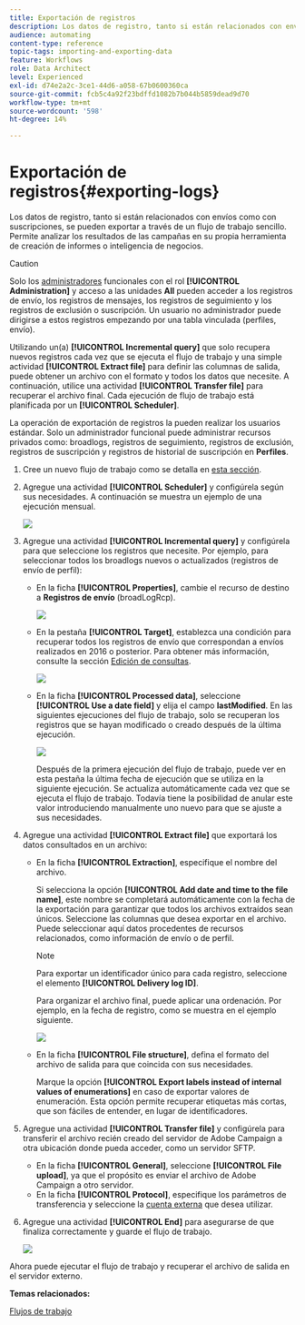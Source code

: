 ```yaml
---
title: Exportación de registros
description: Los datos de registro, tanto si están relacionados con envíos como con suscripciones, se pueden exportar a través de un flujo de trabajo sencillo.
audience: automating
content-type: reference
topic-tags: importing-and-exporting-data
feature: Workflows
role: Data Architect
level: Experienced
exl-id: d74e2a2c-3ce1-44d6-a058-67b0600360ca
source-git-commit: fcb5c4a92f23bdffd1082b7b044b5859dead9d70
workflow-type: tm+mt
source-wordcount: '598'
ht-degree: 14%

---
```


# Exportación de registros{#exporting-logs}

Los datos de registro, tanto si están relacionados con envíos como con suscripciones, se pueden exportar a través de un flujo de trabajo sencillo. Permite analizar los resultados de las campañas en su propia herramienta de creación de informes o inteligencia de negocios.

>[!CAUTION]
>
>Solo los [administradores](../../administration/using/users-management.md#functional-administrators) funcionales con el rol **[!UICONTROL Administration]** y acceso a las unidades **All** pueden acceder a los registros de envío, los registros de mensajes, los registros de seguimiento y los registros de exclusión o suscripción. Un usuario no administrador puede dirigirse a estos registros empezando por una tabla vinculada (perfiles, envío).

Utilizando un(a) **[!UICONTROL Incremental query]** que solo recupera nuevos registros cada vez que se ejecuta el flujo de trabajo y una simple actividad **[!UICONTROL Extract file]** para definir las columnas de salida, puede obtener un archivo con el formato y todos los datos que necesite. A continuación, utilice una actividad **[!UICONTROL Transfer file]** para recuperar el archivo final. Cada ejecución de flujo de trabajo está planificada por un **[!UICONTROL Scheduler]**.

La operación de exportación de registros la pueden realizar los usuarios estándar. Solo un administrador funcional puede administrar recursos privados como: broadlogs, registros de seguimiento, registros de exclusión, registros de suscripción y registros de historial de suscripción en **Perfiles**.

1. Cree un nuevo flujo de trabajo como se detalla en [esta sección](../../automating/using/building-a-workflow.md#creating-a-workflow).
1. Agregue una actividad **[!UICONTROL Scheduler]** y configúrela según sus necesidades. A continuación se muestra un ejemplo de una ejecución mensual.

   ![](assets/export_logs_scheduler.png)

1. Agregue una actividad **[!UICONTROL Incremental query]** y configúrela para que seleccione los registros que necesite. Por ejemplo, para seleccionar todos los broadlogs nuevos o actualizados (registros de envío de perfil):

   * En la ficha **[!UICONTROL Properties]**, cambie el recurso de destino a **Registros de envío** (broadLogRcp).

     ![](assets/export_logs_query_properties.png)

   * En la pestaña **[!UICONTROL Target]**, establezca una condición para recuperar todos los registros de envío que correspondan a envíos realizados en 2016 o posterior. Para obtener más información, consulte la sección [Edición de consultas](../../automating/using/editing-queries.md#creating-queries).

     ![](assets/export_logs_query_target.png)

   * En la ficha **[!UICONTROL Processed data]**, seleccione **[!UICONTROL Use a date field]** y elija el campo **lastModified**. En las siguientes ejecuciones del flujo de trabajo, solo se recuperan los registros que se hayan modificado o creado después de la última ejecución.

     ![](assets/export_logs_query_processeddata.png)

     Después de la primera ejecución del flujo de trabajo, puede ver en esta pestaña la última fecha de ejecución que se utiliza en la siguiente ejecución. Se actualiza automáticamente cada vez que se ejecuta el flujo de trabajo. Todavía tiene la posibilidad de anular este valor introduciendo manualmente uno nuevo para que se ajuste a sus necesidades.

1. Agregue una actividad **[!UICONTROL Extract file]** que exportará los datos consultados en un archivo:

   * En la ficha **[!UICONTROL Extraction]**, especifique el nombre del archivo.

     Si selecciona la opción **[!UICONTROL Add date and time to the file name]**, este nombre se completará automáticamente con la fecha de la exportación para garantizar que todos los archivos extraídos sean únicos. Seleccione las columnas que desea exportar en el archivo. Puede seleccionar aquí datos procedentes de recursos relacionados, como información de envío o de perfil.

     >[!NOTE]
     >
     >Para exportar un identificador único para cada registro, seleccione el elemento **[!UICONTROL Delivery log ID]**.

     Para organizar el archivo final, puede aplicar una ordenación. Por ejemplo, en la fecha de registro, como se muestra en el ejemplo siguiente.

     ![](assets/export_logs_extractfile_extraction.png)

   * En la ficha **[!UICONTROL File structure]**, defina el formato del archivo de salida para que coincida con sus necesidades.

     Marque la opción **[!UICONTROL Export labels instead of internal values of enumerations]** en caso de exportar valores de enumeración. Esta opción permite recuperar etiquetas más cortas, que son fáciles de entender, en lugar de identificadores.

1. Agregue una actividad **[!UICONTROL Transfer file]** y configúrela para transferir el archivo recién creado del servidor de Adobe Campaign a otra ubicación donde pueda acceder, como un servidor SFTP.

   * En la ficha **[!UICONTROL General]**, seleccione **[!UICONTROL File upload]**, ya que el propósito es enviar el archivo de Adobe Campaign a otro servidor.
   * En la ficha **[!UICONTROL Protocol]**, especifique los parámetros de transferencia y seleccione la [cuenta externa](../../administration/using/external-accounts.md#creating-an-external-account) que desea utilizar.

1. Agregue una actividad **[!UICONTROL End]** para asegurarse de que finaliza correctamente y guarde el flujo de trabajo.

   ![](assets/export_logs_example_workflow.png)

Ahora puede ejecutar el flujo de trabajo y recuperar el archivo de salida en el servidor externo.

**Temas relacionados:**

[Flujos de trabajo](../../automating/using/get-started-workflows.md)
